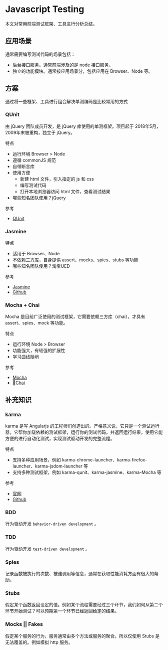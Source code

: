 # Javascript Testing
本文对常用前端测试框架、工具进行分析总结。

## 应用场景
通常需要编写测试代码的场景包括：
- 后台接口服务。通常前端涉及的是 node 接口服务。
- 独立的功能模块。通常按应用场景分，包括应用在 Browser、Node 等。

## 方案
通过将一些框架、工具进行组合解决单测编码是比较常用的方式

### QUnit 
由 jQuery 团队成员开发，是 jQuery 库使用的单测框架。项目起于 2018年5月，2009年末被重构，独立于 jQuery。

特点
- 运行环境 Browser > Node
- 遵循 commonJS 规范
- 自带断言库
- 使用方便
  - 新建 html 文件，引入指定的 js 和 css
  - 编写测试代码
  - 打开本地浏览器访问 html 文件，查看测试结果
- 哪些知名团队使用？jQuery

参考
- [QUnit](http://qunitjs.com/)

### Jasmine

特点
- 适用于 Browser、Node
- 不依赖三方库，自身提供 assert、mocks、spies、stubs 等功能
- 哪些知名团队使用？淘宝UED

参考
- [Jasmine](https://jasmine.github.io/)
- [Github](https://github.com/jasmine/jasmine)

### Mocha + Chai
Mocha 是目前广泛使用的测试框架，它需要依赖三方库（chai），才具有 assert、spies、mock 等功能。

特点
- 运行环境 Node > Browser
- 功能强大，有较强的扩展性
- 学习曲线陡峭

参考
- [Mocha](https://Mochajs.org/)
- [Chai](https://Mochajs.org/)


## 补充知识
### karma
karma 是写 Angularjs 的工程师们创造出的。严格意义说，它只是一个测试运行器，它帮你加载依赖的测试框架，运行你的测试代码，并返回运行结果。使用它能方便的进行自动化测试，实现测试驱动开发的完整流程。

特点
- 支持多种应用场景，例如 karma-chrome-launcher、karma-firefox-launcher、karma-jsdom-launcher 等
- 支持多种测试框架，例如 karma-qunit、karma-jasmine、karma-Mocha 等

参考
- [官网](http://karma-runner.github.io/)
- [Github](https://github.com/karma-runner/karma)

### BDD
行为驱动开发 `behavior-driven development` 。

### TDD
行为驱动开发 `test-driven development` 。

### Spies
记录函数被执行的次数、被谁调用等信息，通常在获取性能消耗方面有很大的帮助。

### Stubs
假定某个函数返回设定的值。例如某个流程需要经过三个环节，我们如何从第二个环节开始测试？可以预期第一个环节已经返回给定的结果。

### Mocks || Fakes
假定某个服务的行为，服务通常由多个方法或服务的聚合。所以仅使用 Stubs 是无法覆盖的。例如模拟 http 服务。


